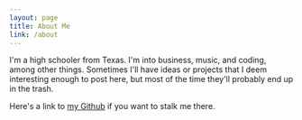 ```yaml
---
layout: page
title: About Me
link: /about
---
```


I'm a high schooler from Texas. I'm into business, music, and coding, among other things. Sometimes I'll have ideas or projects that I deem interesting enough to post here, but most of the time they'll probably end up in the trash. 

Here's a link to [my Github](https://github.com/ken-myers/) if you want to stalk me there.